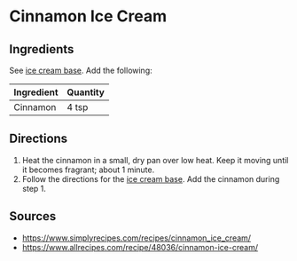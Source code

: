 # Cinnamon Ice Cream

## Ingredients

See [ice cream base](ice-cream-base.md). Add the following:

| Ingredient | Quantity |
| --- | --- |
| Cinnamon | 4 tsp |


## Directions

1. Heat the cinnamon in a small, dry pan over low heat. Keep it moving until it
   becomes fragrant; about 1 minute.
2. Follow the directions for the [ice cream base](ice-cream-base.md). Add the
   cinnamon during step 1.


## Sources

- <https://www.simplyrecipes.com/recipes/cinnamon_ice_cream/>
- <https://www.allrecipes.com/recipe/48036/cinnamon-ice-cream/>
